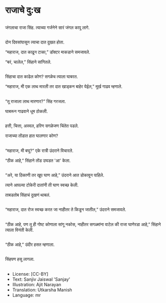 # राजाचे दु:ख

##
जंगलाचा राजा सिंह. त्याच्या गर्जनेने सारं जंगल कापू लागे. 

##
दोन दिवसांपासून त्याचा दात दुखत होता.

“महाराज, दात काढून टाका,” डॉक्टर माकडाने समजावले.

“बरं, चालेल,” सिंहाने सांगितले. 

##
सिंहाचा दात काढेल कोण? सगळेच त्याला घाबरत. 

“महाराज, मी एक लाथ मारली तर दात खाड्कन बाहेर येईल,” मूर्ख गाढव म्हणाले. 

##
“तू राजाला लाथ मारणार?” सिंह गरजला. 

घाबरून गाढवाने धूम ठोकली. 

##
हत्ती, चित्ता, अस्वल, हरिण सगळेजण चिंतेत पडले. 

राजाच्या तोंडात हात घालणार कोण? 

##
“महाराज, मी बघू?” एके रात्री उंदराने विचारले. 

“ठीक आहे,” सिंहाने तोंड उघडत 'आ' केला. 

##
“अरे, या ठिकाणी तर खूप घाण आहे,” उंदराने आत डोकावून पाहिले. 

त्याने आपल्या टोकेरी दातांनी ती घाण स्वच्छ केली. 

ताबडतोब सिंहाचं दुखणं थाबलं. 

##
“महाराज, दात रोज स्वच्छ करत जा नाहीतर ते किडून जातील,” उंदराने समजावले. 

##
“ठीक आहे, पण तू ही गोष्ट कोणाला सांगू नकोस, नाहीतर सगळ्मांना वाटेल की राजा घाणेरडा आहे,” सिंहाने त्याला विनंती केली. 

##
“ठीक आहे,” उंदीर हसत म्हणाला. 

##
सिंहपण हसू लागला. 

##
* License: [CC-BY]
* Text: Sanjiv Jaiswal 'Sanjay'
* Illustration: Ajit Narayan
* Translation: Utkarsha Manish
* Language: mr
